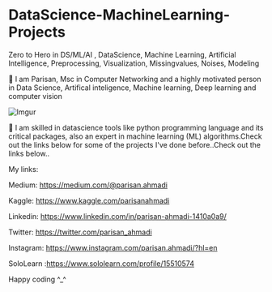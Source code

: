# DataScience-MachineLearning-Projects
Zero to Hero in DS/ML/AI , DataScience, Machine Learning, Artificial Intelligence, Preprocessing, Visualization, Missingvalues, Noises, Modeling

💎 I am Parisan, Msc in Computer Networking and a highly motivated person in Data Science, Artifical inteligence, Machine learning, Deep learning and computer vision


![Imgur](https://humanativaspa.it/wp-content/uploads/2021/05/HN_machine_learning_ist.jpg)

 
💎 I am skilled in datascience tools like python programming language and its critical packages, also an expert in machine learning (ML) algorithms.Check out the links below for some of the projects I've done before..Check out the links below..


My links:

Medium: https://medium.com/@parisan.ahmadi

Kaggle: https://www.kaggle.com/parisanahmadi

Linkedin: https://www.linkedin.com/in/parisan-ahmadi-1410a0a9/

Twitter: https://twitter.com/parisan_ahmadi

Instagram: https://www.instagram.com/parisan.ahmadi/?hl=en

SoloLearn :https://www.sololearn.com/profile/15510574



Happy coding ^_^
